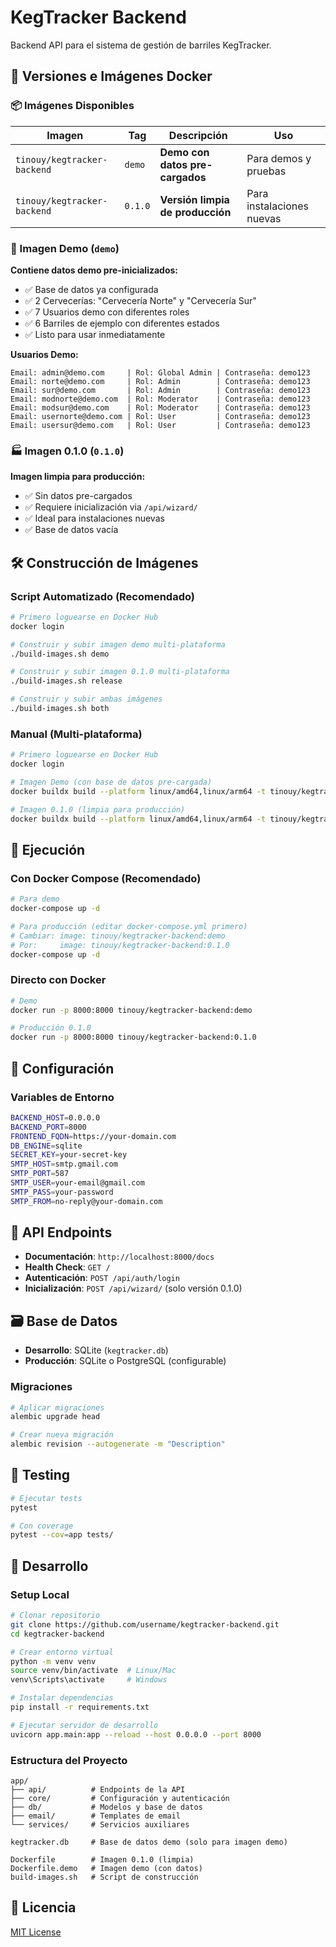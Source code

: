 # KegTracker Backend

Backend API para el sistema de gestión de barriles KegTracker.

## 🚀 Versiones e Imágenes Docker

### 📦 Imágenes Disponibles

| Imagen | Tag | Descripción | Uso |
|--------|-----|-------------|-----|
| `tinouy/kegtracker-backend` | `demo` | **Demo con datos pre-cargados** | Para demos y pruebas |
| `tinouy/kegtracker-backend` | `0.1.0` | **Versión limpia de producción** | Para instalaciones nuevas |

### 🎯 Imagen Demo (`demo`)

**Contiene datos demo pre-inicializados:**

- ✅ Base de datos ya configurada
- ✅ 2 Cervecerías: "Cervecería Norte" y "Cervecería Sur"  
- ✅ 7 Usuarios demo con diferentes roles
- ✅ 6 Barriles de ejemplo con diferentes estados
- ✅ Listo para usar inmediatamente

**Usuarios Demo:**
```
Email: admin@demo.com     | Rol: Global Admin | Contraseña: demo123
Email: norte@demo.com     | Rol: Admin        | Contraseña: demo123
Email: sur@demo.com       | Rol: Admin        | Contraseña: demo123
Email: modnorte@demo.com  | Rol: Moderator    | Contraseña: demo123
Email: modsur@demo.com    | Rol: Moderator    | Contraseña: demo123
Email: usernorte@demo.com | Rol: User         | Contraseña: demo123
Email: usersur@demo.com   | Rol: User         | Contraseña: demo123
```

### 🏭 Imagen 0.1.0 (`0.1.0`)

**Imagen limpia para producción:**

- ✅ Sin datos pre-cargados
- ✅ Requiere inicialización via `/api/wizard/`
- ✅ Ideal para instalaciones nuevas
- ✅ Base de datos vacía

## 🛠️ Construcción de Imágenes

### Script Automatizado (Recomendado)

```bash
# Primero loguearse en Docker Hub
docker login

# Construir y subir imagen demo multi-plataforma
./build-images.sh demo

# Construir y subir imagen 0.1.0 multi-plataforma
./build-images.sh release

# Construir y subir ambas imágenes
./build-images.sh both
```

### Manual (Multi-plataforma)

```bash
# Primero loguearse en Docker Hub
docker login

# Imagen Demo (con base de datos pre-cargada)
docker buildx build --platform linux/amd64,linux/arm64 -t tinouy/kegtracker-backend:demo -f Dockerfile.demo . --push --no-cache

# Imagen 0.1.0 (limpia para producción)
docker buildx build --platform linux/amd64,linux/arm64 -t tinouy/kegtracker-backend:0.1.0 -f Dockerfile . --push --no-cache
```

## 🚀 Ejecución

### Con Docker Compose (Recomendado)

```bash
# Para demo
docker-compose up -d

# Para producción (editar docker-compose.yml primero)
# Cambiar: image: tinouy/kegtracker-backend:demo
# Por:     image: tinouy/kegtracker-backend:0.1.0
docker-compose up -d
```

### Directo con Docker

```bash
# Demo
docker run -p 8000:8000 tinouy/kegtracker-backend:demo

# Producción 0.1.0
docker run -p 8000:8000 tinouy/kegtracker-backend:0.1.0
```

## 🔧 Configuración

### Variables de Entorno

```bash
BACKEND_HOST=0.0.0.0
BACKEND_PORT=8000
FRONTEND_FQDN=https://your-domain.com
DB_ENGINE=sqlite
SECRET_KEY=your-secret-key
SMTP_HOST=smtp.gmail.com
SMTP_PORT=587
SMTP_USER=your-email@gmail.com
SMTP_PASS=your-password
SMTP_FROM=no-reply@your-domain.com
```

## 📡 API Endpoints

- **Documentación**: `http://localhost:8000/docs`
- **Health Check**: `GET /`
- **Autenticación**: `POST /api/auth/login`
- **Inicialización**: `POST /api/wizard/` (solo versión 0.1.0)

## 🗃️ Base de Datos

- **Desarrollo**: SQLite (`kegtracker.db`)
- **Producción**: SQLite o PostgreSQL (configurable)

### Migraciones

```bash
# Aplicar migraciones
alembic upgrade head

# Crear nueva migración
alembic revision --autogenerate -m "Description"
```

## 🧪 Testing

```bash
# Ejecutar tests
pytest

# Con coverage
pytest --cov=app tests/
```

## 📝 Desarrollo

### Setup Local

```bash
# Clonar repositorio
git clone https://github.com/username/kegtracker-backend.git
cd kegtracker-backend

# Crear entorno virtual
python -m venv venv
source venv/bin/activate  # Linux/Mac
venv\Scripts\activate     # Windows

# Instalar dependencias
pip install -r requirements.txt

# Ejecutar servidor de desarrollo
uvicorn app.main:app --reload --host 0.0.0.0 --port 8000
```

### Estructura del Proyecto

```
app/
├── api/          # Endpoints de la API
├── core/         # Configuración y autenticación
├── db/           # Modelos y base de datos
├── email/        # Templates de email
└── services/     # Servicios auxiliares

kegtracker.db     # Base de datos demo (solo para imagen demo)

Dockerfile        # Imagen 0.1.0 (limpia)
Dockerfile.demo   # Imagen demo (con datos)
build-images.sh   # Script de construcción
```

## 📄 Licencia

[MIT License](LICENSE) 